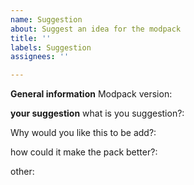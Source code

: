 ```yaml
---
name: Suggestion
about: Suggest an idea for the modpack
title: ''
labels: Suggestion
assignees: ''

---
```


**General information**
Modpack version:


**your suggestion**
what is you suggestion?:



Why would you like this to be add?:



how could it make the pack better?:



other:
